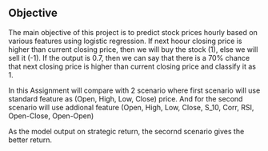 ## Objective
The main objective of this project is to predict stock prices hourly based on various features using logistic regression.
If next hoour closing price is higher than current closing price, then we will buy the stock (1), else we will sell it (-1). 
If the output is 0.7, then we can say that there is a 70% chance that next closing price is higher than current closing price and classify it as 1.

In this Assignment will compare with 2 scenario where first scenario will use standard feature as (Open, High, Low,	Close) price.
And for the second scenario will use addional feature (Open, High, Low, Close, S_10, Corr, RSI, Open-Close, Open-Open)

As the model output on strategic return, the secornd scenario gives the better return.
